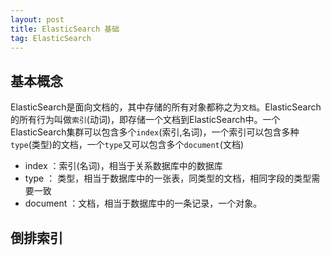 ```yaml
---
layout: post
title: ElasticSearch 基础
tag: ElasticSearch
---
```

## 基本概念
ElasticSearch是面向文档的，其中存储的所有对象都称之为`文档`。ElasticSearch的所有行为叫做`索引`(动词)，即存储一个文档到ElasticSearch中。一个ElasticSearch集群可以包含多个`index`(索引,名词)，一个索引可以包含多种`type`(类型)的文档，一个`type`又可以包含多个`document`(文档)

* index ：索引(名词)，相当于关系数据库中的数据库
* type ： 类型，相当于数据库中的一张表，同类型的文档，相同字段的类型需要一致
* document ：文档，相当于数据库中的一条记录，一个对象。

## 倒排索引
